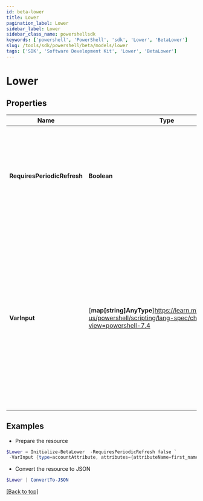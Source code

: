 ```yaml
---
id: beta-lower
title: Lower
pagination_label: Lower
sidebar_label: Lower
sidebar_class_name: powershellsdk
keywords: ['powershell', 'PowerShell', 'sdk', 'Lower', 'BetaLower']
slug: /tools/sdk/powershell/beta/models/lower
tags: ['SDK', 'Software Development Kit', 'Lower', 'BetaLower']
---
```


# Lower

## Properties

| Name | Type | Description | Notes |
| --- | --- | --- | --- |
| **RequiresPeriodicRefresh** | **Boolean** | A value that indicates whether the transform logic should be re-evaluated every evening as part of the identity refresh process | [optional] [default to $false] |
| **VarInput** | [**map[string]AnyType**]https://learn.microsoft.com/en-us/powershell/scripting/lang-spec/chapter-04?view=powershell-7.4 | This is an optional attribute that can explicitly define the input data which will be fed into the transform logic. If input is not provided, the transform will take its input from the source and attribute combination configured via the UI. | [optional] |

## Examples

- Prepare the resource

```powershell
$Lower = Initialize-BetaLower  -RequiresPeriodicRefresh false `
 -VarInput {type=accountAttribute, attributes={attributeName=first_name, sourceName=Source}}
```

- Convert the resource to JSON

```powershell
$Lower | ConvertTo-JSON
```

[[Back to top]](#)
